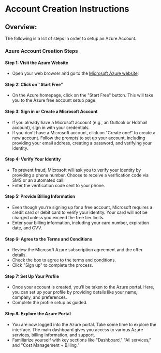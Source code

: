 # Account Creation Instructions

## Overview:

The following is a lsit of steps in order to setup an Azure Account.

### Azure Account Creation Steps

#### Step 1: Visit the Azure Website

* Open your web browser and go to the [Microsoft Azure website](https://azure.microsoft.com/en-us/free/).

#### Step 2: Click on "Start Free"

* On the Azure homepage, click on the "Start Free" button. This will take you to the Azure free account setup page.

#### Step 3: Sign in or Create a Microsoft Account

* If you already have a Microsoft account (e.g., an Outlook or Hotmail account), sign in with your credentials.
* If you don't have a Microsoft account, click on "Create one!" to create a new account. Follow the prompts to set up your account, including providing your email address, creating a password, and verifying your identity.

#### Step 4: Verify Your Identity

* To prevent fraud, Microsoft will ask you to verify your identity by providing a phone number. Choose to receive a verification code via SMS or an automated call.
* Enter the verification code sent to your phone.

#### Step 5: Provide Billing Information

* Even though you're signing up for a free account, Microsoft requires a credit card or debit card to verify your identity. Your card will not be charged unless you exceed the free tier limits.
* Enter your billing information, including your card number, expiration date, and CVV.

#### Step 6: Agree to the Terms and Conditions

* Review the Microsoft Azure subscription agreement and the offer details.
* Check the box to agree to the terms and conditions.
* Click "Sign up" to complete the process.

#### Step 7: Set Up Your Profile

* Once your account is created, you’ll be taken to the Azure portal. Here, you can set up your profile by providing details like your name, company, and preferences.
* Complete the profile setup as guided.

#### Step 8: Explore the Azure Portal

* You are now logged into the Azure portal. Take some time to explore the interface. The main dashboard gives you access to various Azure services, billing information, and support.
* Familiarize yourself with key sections like "Dashboard," "All services," and "Cost Management + Billing."
